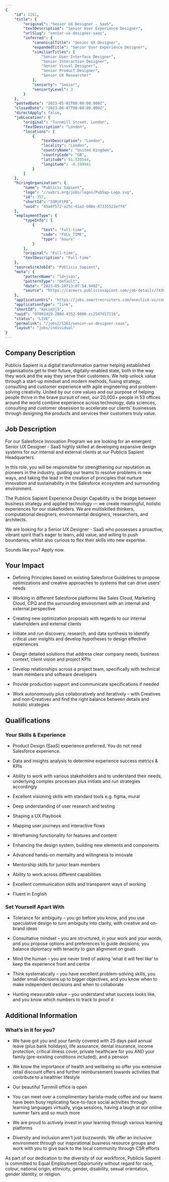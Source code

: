 ```yaml
---
{
	"id": 1261,
	"title": {
		"original": "Senior UX Designer - SaaS",
		"textDescription": "Senior User Experience Designer",
		"urlSlug": "senior-ux-designer-saas",
		"inferred": {
			"canonicalTitle": "Senior UX Designer",
			"expandedTitle": "Senior User Experience Designer",
			"similiarTitles": [
				"Senior User Interface Designer",
				"Senior Interaction Designer",
				"Senior Visual Designer",
				"Senior Product Designer",
				"Senior UX Researcher"
			],
			"seniorty": "Senior",
			"seniortyLevel": 3
		}
	},
	"postedDate": "2023-05-02T00:00:00.000Z",
	"closedDate": "2023-06-07T00:00:00.000Z",
	"directApply": false,
	"jobLocation": {
		"original": "Turnmill Street, London",
		"textDescription": "London",
		"locations": [
			{
				"textDescription": "London",
				"locality": "London",
				"countryName": "United Kingdom",
				"countryCode": "GB",
				"latitude": 51.520544,
				"longitude": -0.109941
			}
		]
	},
	"hiringOrganization": {
		"name": "Publicis Sapient",
		"logo": "//uxbri.org/jobs/logos/PubSap-Logo.svg",
		"id": 357,
		"shortId": "SGMjFtP8",
		"uuid": "45a4f572-a25c-41a2-b08e-87335521e7f4"
	},
	"employmentType": {
		"typeInfo": [
			{
				"text": "Full-time",
				"code": "FULL_TIME",
				"type": "hours"
			}
		],
		"original": "Full-time",
		"textDescription": "Full-time"
	},
	"sourceSiteJobId": "Publicis Sapient",
	"meta": {
		"patternName": "ld+json",
		"patternType": "default",
		"date": "2023-05-10T13:07:54.940Z",
		"source": "https://careers.publicissapient.com/job-details/743999904239453-senior-ux-designer-saas-london?trid=fabf8f5c-18fc-43ce-ba06-84dac34b9203"
	},
	"applicationUri": "https://jobs.smartrecruiters.com/oneclick-ui/company/PublicisGroupe/publication/862a3cb7-a9c4-42e3-b50b-9a126d762d70",
	"applicationType": "link",
	"shortId": "kpLim3j5",
	"uuid": "07891d19-280d-4352-9800-cc2547d17116",
	"status": "LIVE",
	"permalink": "/jobs2/1261/senior-ux-designer-saas",
	"layout": "jobs/individual"
}
---
```

<h2><strong>Company Description</strong></h2><p>Publicis Sapient is a digital transformation partner helping established organisations get to their future, digitally-enabled state, both in the way they work and the way they serve their customers. We help unlock value through a start-up mindset and modern methods, fusing strategy, consulting and customer experience with agile engineering and problem-solving creativity. United by our core values and our purpose of helping people thrive in the brave pursuit of next, our 20,000+ people in 53 offices around the world combine experience across technology, data sciences, consulting and customer obsession to accelerate our clients’ businesses through designing the products and services their customers truly value.</p><h2><strong>Job Description</strong></h2><p>For our Salesforce Innovation Program we are looking for an emergent Senior UX Designer - SaaS highly skilled at developing expansive design systems for our internal and external clients at our Publicis Sapient Headquarters.</p><p>In this role, you will be responsible for strengthening our reputation as pioneers in the industry, guiding our teams to resolve problems in new ways, and taking the lead in the creation of principles that nurture innovation and sustainability in the Salesforce ecosystem and surrounding environment.</p><p>The Publicis Sapient Experience Design Capability is the bridge between business strategy and applied technology — we create meaningful, holistic experiences for our stakeholders. We are multiskilled thinkers, computational designers, environmental designers, researchers, and architects.</p><p>We are looking for a Senior UX Designer - SaaS who possesses a proactive, vibrant spirit that’s eager to learn, add value, and willing to push boundaries, whilst also curious to flex their skills into new expertise.</p><p>Sounds like you? Apply now.</p><h2><strong>Your Impact</strong></h2><ul><li><p>Defining Principles based on existing Salesforce Guidelines to propose optimizations and creative approaches to systems that can drive users’ needs</p></li><li><p>Working in different Salesforce platforms like Sales Cloud, Marketing Cloud, CPQ and the surrounding environment with an internal and external perspective</p></li><li><p>Creating new optimization proposals with regards to our internal stakeholders and external clients</p></li><li><p>Initiate and run discovery, research, and data synthesis to identify critical user insights and develop hypotheses to design effective experiences</p></li><li><p>Design detailed solutions that address clear company needs, business context, client vision and project KPIs</p></li><li><p>Develop relationships across a project team, specifically with technical team members and software developers</p></li><li><p>Provide production support and communicate specifications if needed</p></li><li><p>Work autonomously plus collaboratively and iteratively – with Creatives and non-Creatives and find the right balance between details and holistic strategies</p></li></ul><h2><strong>Qualifications</strong></h2><h3><strong>Your Skills &amp; Experience</strong></h3><ul><li><p>Product Design (SaaS) experience preferred. You do not need Salesforce experience.</p></li><li><p>Data and insights analysis to determine experience success metrics &amp; KPIs</p></li><li><p>Ability to work with various stakeholders and to understand their needs, underlying complex processes plus initiate and run strategies accordingly</p></li><li><p>Excellent visioning skills with standard tools e.g. figma, mural</p></li><li><p>Deep understanding of user research and testing</p></li><li><p>Shaping a UX Playbook</p></li><li><p>Mapping user journeys and interactive flows</p></li><li><p>Wireframing functionality for features and content</p></li><li><p>Enhancing the design system, building new elements and components</p></li><li><p>Advanced hands-on mentality and willingness to innovate</p></li><li><p>Mentorship skills for junior team members</p></li><li><p>Ability to work across different capabilities</p></li><li><p>Excellent communication skills and transparent ways of working</p></li><li><p>Fluent in English</p></li></ul><h3><strong>Set Yourself Apart With</strong></h3><ul><li><p>Tolerance for ambiguity – you go before you know, and you use speculative design to turn ambiguity into clarity, with creative and on-brand ideas</p></li><li><p>Consultative mindset – you are structured, in your work and your words, and you propose options and preferences to guide decisions; you balance diplomacy with tenacity to gain alignment on goals</p></li><li><p>Mind the human – you are never tired of asking ‘what it will feel like’ to keep the experience front and centre</p></li><li><p>Think systematically – you have excellent problem-solving skills, you ladder small decisions up to bigger objectives, and you know when to make independent decisions and when to collaborate</p></li><li><p>Hunting measurable value – you understand what success looks like, and you know which numbers to track to proof it</p></li></ul><h2><strong>Additional Information</strong></h2><h3><strong>What’s in it for you?</strong></h3><ul><li><p>We have got you and your family covered with 25 days paid annual leave (plus bank holidays), life assurance, dental insurance, income protection, critical illness cover, private healthcare for you AND your family (pre-existing conditions included), and a pension</p></li><li><p>We know the importance of health and wellbeing so offer you extensive retail discount offers and further reimbursement towards activities that contribute to a healthier lifestyle</p></li><li><p>Our beautiful Turnmill office is open</p></li><li><p>You can meet over a complimentary barista-made coffee and our teams have been busy replicating face-to-face social activities through learning languages virtually, yoga sessions, having a laugh at our online summer fairs and so much more</p></li><li><p>We are proud to actively invest in your learning through various learning platforms</p></li><li><p>Diversity and inclusion aren’t just buzzwords. We offer an inclusive environment through our inspirational business resource groups and work with you to give back to the local community through CSR efforts</p></li></ul><p>As part of our dedication to the diversity of our workforce, Publicis Sapient is committed to Equal Employment Opportunity without regard for race, colour, national origin, ethnicity, gender, disability, sexual orientation, gender identity, or religion.</p>
